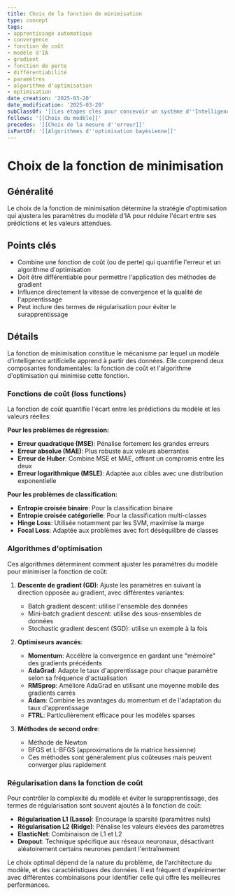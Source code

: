 ```yaml
---
title: Choix de la fonction de minimisation
type: concept
tags:
- apprentissage automatique
- convergence
- fonction de coût
- modèle d'IA
- gradient
- fonction de perte
- différentiabilité
- paramètres
- algorithme d'optimisation
- optimisation
date_creation: '2025-03-20'
date_modification: '2025-03-20'
subClassOf: '[[Les étapes clés pour concevoir un système d''Intelligence Artificielle]]'
follows: '[[Choix du modèle]]'
precedes: '[[Choix de la mesure d''erreur]]'
isPartOf: '[[Algorithmes d''optimisation bayésienne]]'
---
```

# Choix de la fonction de minimisation

## Généralité

Le choix de la fonction de minimisation détermine la stratégie d'optimisation qui ajustera les paramètres du modèle d'IA pour réduire l'écart entre ses prédictions et les valeurs attendues.

## Points clés

- Combine une fonction de coût (ou de perte) qui quantifie l'erreur et un algorithme d'optimisation
- Doit être différentiable pour permettre l'application des méthodes de gradient
- Influence directement la vitesse de convergence et la qualité de l'apprentissage
- Peut inclure des termes de régularisation pour éviter le surapprentissage

## Détails

La fonction de minimisation constitue le mécanisme par lequel un modèle d'intelligence artificielle apprend à partir des données. Elle comprend deux composantes fondamentales: la fonction de coût et l'algorithme d'optimisation qui minimise cette fonction.

### Fonctions de coût (loss functions)

La fonction de coût quantifie l'écart entre les prédictions du modèle et les valeurs réelles:

**Pour les problèmes de régression:**
- **Erreur quadratique (MSE)**: Pénalise fortement les grandes erreurs
- **Erreur absolue (MAE)**: Plus robuste aux valeurs aberrantes
- **Erreur de Huber**: Combine MSE et MAE, offrant un compromis entre les deux
- **Erreur logarithmique (MSLE)**: Adaptée aux cibles avec une distribution exponentielle

**Pour les problèmes de classification:**
- **Entropie croisée binaire**: Pour la classification binaire
- **Entropie croisée catégorielle**: Pour la classification multi-classes
- **Hinge Loss**: Utilisée notamment par les SVM, maximise la marge
- **Focal Loss**: Adaptée aux problèmes avec fort déséquilibre de classes

### Algorithmes d'optimisation

Ces algorithmes déterminent comment ajuster les paramètres du modèle pour minimiser la fonction de coût:

1. **Descente de gradient (GD)**: Ajuste les paramètres en suivant la direction opposée au gradient, avec différentes variantes:
   - Batch gradient descent: utilise l'ensemble des données
   - Mini-batch gradient descent: utilise des sous-ensembles de données
   - Stochastic gradient descent (SGD): utilise un exemple à la fois

2. **Optimiseurs avancés**:
   - **Momentum**: Accélère la convergence en gardant une "mémoire" des gradients précédents
   - **AdaGrad**: Adapte le taux d'apprentissage pour chaque paramètre selon sa fréquence d'actualisation
   - **RMSprop**: Améliore AdaGrad en utilisant une moyenne mobile des gradients carrés
   - **Adam**: Combine les avantages du momentum et de l'adaptation du taux d'apprentissage
   - **FTRL**: Particulièrement efficace pour les modèles sparses

3. **Méthodes de second ordre**:
   - Méthode de Newton
   - BFGS et L-BFGS (approximations de la matrice hessienne)
   - Ces méthodes sont généralement plus coûteuses mais peuvent converger plus rapidement

### Régularisation dans la fonction de coût

Pour contrôler la complexité du modèle et éviter le surapprentissage, des termes de régularisation sont souvent ajoutés à la fonction de coût:

- **Régularisation L1 (Lasso)**: Encourage la sparsité (paramètres nuls)
- **Régularisation L2 (Ridge)**: Pénalise les valeurs élevées des paramètres
- **ElasticNet**: Combinaison de L1 et L2
- **Dropout**: Technique spécifique aux réseaux neuronaux, désactivant aléatoirement certains neurones pendant l'entraînement

Le choix optimal dépend de la nature du problème, de l'architecture du modèle, et des caractéristiques des données. Il est fréquent d'expérimenter avec différentes combinaisons pour identifier celle qui offre les meilleures performances.